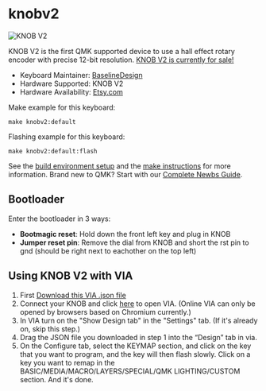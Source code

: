 # knobv2

![KNOB V2](https://imgur.com/87yGGkG)

KNOB V2 is the first QMK supported device to use a hall effect rotary encoder with precise 12-bit resolution. 
[KNOB V2 is currently for sale!](https://www.etsy.com/listing/1748096655/knob-v2-volume-media-controller)

* Keyboard Maintainer: [BaselineDesign](https://github.com/BaselineDesign)
* Hardware Supported: KNOB V2
* Hardware Availability: [Etsy.com](https://www.etsy.com/listing/1748096655/knob-v2-volume-media-controller)

Make example for this keyboard:

    make knobv2:default

Flashing example for this keyboard:

    make knobv2:default:flash

See the [build environment setup](https://docs.qmk.fm/#/getting_started_build_tools) and the [make instructions](https://docs.qmk.fm/#/getting_started_make_guide) for more information. Brand new to QMK? Start with our [Complete Newbs Guide](https://docs.qmk.fm/#/newbs).

## Bootloader

Enter the bootloader in 3 ways:

* **Bootmagic reset**: Hold down the front left key and plug in KNOB
* **Jumper reset pin**: Remove the dial from KNOB and short the rst pin to gnd (should be right next to eachother on the top left)



## Using KNOB V2 with VIA

1. First [Download this VIA .json file](https://drive.google.com/uc?export=download&id=1-IM_kSFA1yx1T-PHw8p78PXtSrtHclPA) 
2. Connect your KNOB and click [here](https://usevia.app/settings) to open VIA. (Online VIA can only be opened by browsers based on Chromium currently.)
3. In VIA turn on the "Show Design tab" in the "Settings" tab. (If it's already on, skip this step.)
4. Drag the JSON file you downloaded in step 1 into the “Design” tab in via.
5. On the Configure tab, select the KEYMAP section, and click on the key that you want to program, and the key will then flash slowly. Click on a key you want to remap in the BASIC/MEDIA/MACRO/LAYERS/SPECIAL/QMK LIGHTING/CUSTOM section. And it's done.
